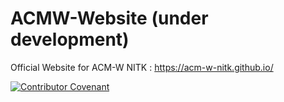 # ACMW-Website (under development)
Official Website for ACM-W NITK : https://acm-w-nitk.github.io/


[![Contributor Covenant](https://img.shields.io/badge/Contributor%20Covenant-v1.4%20adopted-ff69b4.svg)](code-of-conduct.md)

